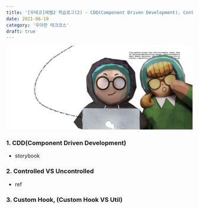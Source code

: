 ```yaml
---
title: '[우테코]레벨2 학습로그(2) - CDD(Component Driven Development), Controlled VS Uncontrolled Component, Custom Hook'
date: 2021-06-19
category: '우아한 테크코스'
draft: true
---
```


![](./images/woowa.png)

### 1. CDD(Component Driven Development)

- storybook

### 2. Controlled VS Uncontrolled

- ref

### 3. Custom Hook, (Custom Hook VS Util)
